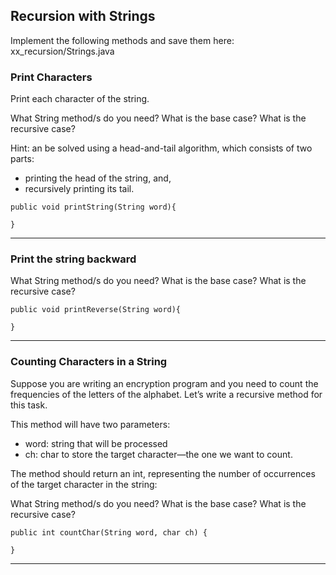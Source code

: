 ## Recursion with Strings

Implement the following methods and save them here: xx_recursion/Strings.java

### Print Characters

Print each character of the string.

What String method/s do you need?
What is the base case?
What is the recursive case?

Hint: an be solved using a head-and-tail algorithm, which consists of two parts:
  - printing the head of the string, and,
  - recursively printing its tail.


```
public void printString(String word){

}
```

---

### Print the string backward

What String method/s do you need?
What is the base case?
What is the recursive case?

```
public void printReverse(String word){

}
```

---


### Counting Characters in a String

Suppose you are writing an encryption program and you need to count the frequencies of the letters of the alphabet. Let’s write a recursive method for this task.

This method will have two parameters:

- word: string that will be processed
- ch: char to store the target character—the one we want to count.

The method should return an int, representing the number of occurrences of the target character in the string:

What String method/s do you need?
What is the base case?
What is the recursive case?

```
public int countChar(String word, char ch) {

}

```

---

